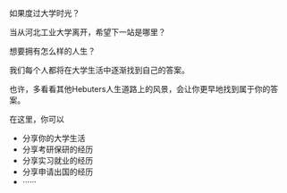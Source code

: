 
如果度过大学时光？

当从河北工业大学离开，希望下一站是哪里？

想要拥有怎么样的人生？

我们每个人都将在大学生活中逐渐找到自己的答案。

也许，多看看其他Hebuters人生道路上的风景，会让你更早地找到属于你的答案。

在这里，你可以

* 分享你的大学生活
* 分享考研保研的经历
* 分享实习就业的经历
* 分享申请出国的经历
* ······

